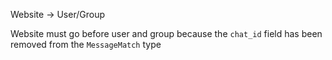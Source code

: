 Website -> User/Group

Website must go before user and group because the `chat_id` field has been removed from the `MessageMatch` type